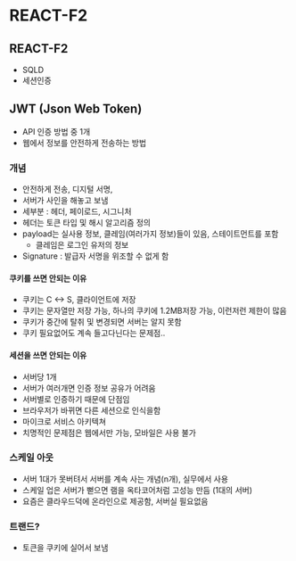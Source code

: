 # REACT-F2

## REACT-F2
- SQLD
- 세션인증

## JWT (Json Web Token)
- API 인증 방법 중 1개
- 웹에서 정보를 안전하게 전송하는 방법
### 개념
- 안전하게 전송, 디지털 서명,
- 서버가 사인을 해놓고 보냄
- 세부분 : 헤더, 페이로드, 시그니처
- 헤더는 토큰 타입 및 해시 알고리즘 정의
- payload는 실사용 정보, 클레임(여러가지 정보)들이 있음, 스테이트먼트를 포함
    - 클레임은 로그인 유저의 정보
- Signature : 발급자 서명을 위조할 수 없게 함

#### 쿠키를 쓰면 안되는 이유
- 쿠키는 C <-> S, 클라이언트에 저장
- 쿠키는 문자열만 저장 가능, 하나의 쿠키에 1.2MB저장 가능, 이런저런 제한이 많음
- 쿠키가 중간에 탈취 및 변경되면 서버는 알지 못함
- 쿠키 필요없어도 계속 들고다닌다는 문제점..

#### 세션을 쓰면 안되는 이유
- 서버당 1개
- 서버가 여러개면 인증 정보 공유가 어려움
- 서버별로 인증하기 때문에 단점임
- 브라우저가 바뀌면 다른 세션으로 인식을함
- 마이크로 서비스 아키텍쳐
- 치명적인 문제점은 웹에서만 가능, 모바일은 사용 불가

### 스케일 아웃
- 서버 1대가 못버텨서 서버를 계속 사는 개념(n개), 실무에서 사용
- 스케일 업은 서버가 뻗으면 램을 옥타코어처럼 고성능 만듬 (1대의 서버)
- 요즘은 클라우드덕에 온라인으로 제공함, 서버실 필요없음

### 트랜드?
- 토큰을 쿠키에 실어서 보냄